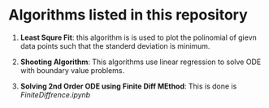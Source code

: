 # Algorithms listed in this repository

1.  **Least Squre Fit**: this algorithm is is used to plot the polinomial of gievn data points such that the standerd deviation is minimum.

2. **Shooting Algorithm**: This algorithms use linear regression to solve ODE with boundary value problems.

3. **Solving 2nd Order ODE using Finite Diff MEthod**: This is done is _FiniteDiffrence.ipynb_
